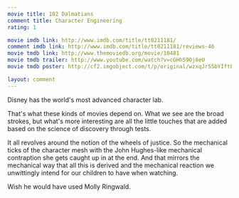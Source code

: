 ```yaml
---
movie title: 102 Dalmatians
comment title: Character Engineering
rating: 1

movie imdb link: http://www.imdb.com/title/tt0211181/
comment imdb link: http://www.imdb.com/title/tt0211181/reviews-46
movie tmdb link: http://www.themoviedb.org/movie/10481
movie tmdb trailer: http://www.youtube.com/watch?v=cGHh59Oj8eU
movie tmdb poster: http://cf2.imgobject.com/t/p/original/wzxqJr55bYIftBVxuSHrInGzJEY.jpg

layout: comment
---
```


Disney has the world's most advanced character lab. 

That's what these kinds of movies depend on. What we see are the broad strokes, but what's more interesting are all the little touches that are added based on the science of discovery through tests.

It all revolves around the notion of the wheels of justice. So the mechanical ticks of the character mesh with the John Hughes-like mechanical contraption she gets caught up in at the end. And that mirrors the mechanical way that all this is derived and the mechanical reaction we unwittingly intend for our children to have when watching.

Wish he would have used Molly Ringwald.